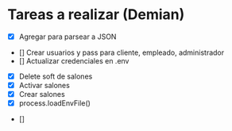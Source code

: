 # Tareas a realizar (Demian)

- [x] Agregar para parsear a JSON
- [] Crear usuarios y pass para cliente, empleado, administrador
- [] Actualizar credenciales en .env
- [x] Delete soft de salones
- [x] Activar salones 
- [x] Crear salones
- [x] process.loadEnvFile()
- []



